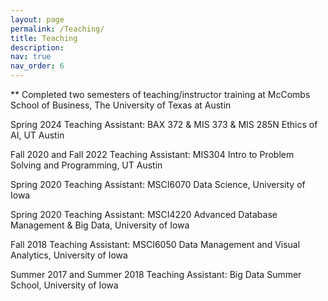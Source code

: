 ```yaml
---
layout: page
permalink: /Teaching/
title: Teaching
description: 
nav: true
nav_order: 6
---
```


** Completed two semesters of teaching/instructor training at McCombs School of Business, The University of Texas at Austin

Spring 2024 Teaching Assistant: BAX 372 & MIS 373 & MIS 285N Ethics of AI, UT Austin

Fall 2020 and Fall 2022 Teaching Assistant: MIS304 Intro to Problem Solving and Programming, UT Austin

Spring 2020 Teaching Assistant: MSCI6070 Data Science, University of Iowa

Spring 2020 Teaching Assistant: MSCI4220 Advanced Database Management & Big Data, University of Iowa

Fall 2018 Teaching Assistant: MSCI6050 Data Management and Visual Analytics, University of Iowa

Summer 2017 and Summer 2018 Teaching Assistant: Big Data Summer School, University of Iowa
